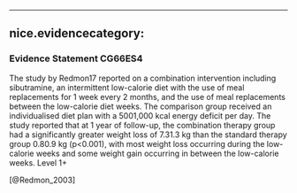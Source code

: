 
---
nice.evidencecategory: 
---

### Evidence Statement CG66ES4
The study by Redmon17 reported on a combination intervention including sibutramine, an
intermittent low-calorie diet with the use of meal replacements for 1 week every 2 months, and
the use of meal replacements between the low-calorie diet weeks. The comparison group
received an individualised diet plan with a 5001,000 kcal energy deficit per day.
The study reported that at 1 year of follow-up, the combination therapy group had a
significantly greater weight loss of 7.31.3 kg than the standard therapy group 0.80.9 kg
(p<0.001), with most weight loss occurring during the low-calorie weeks and some weight gain
occurring in between the low-calorie weeks. Level 1+

[@Redmon_2003]

